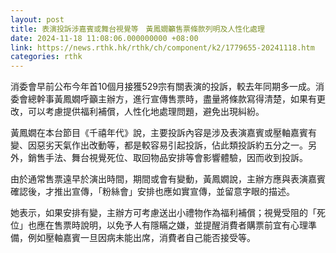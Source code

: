 ```yaml
---
layout: post
title: 表演投訴涉嘉賓或舞台視覺等　黃鳳嫺籲售票條款列明及人性化處理
date: 2024-11-18 11:08:06.000000000 +08:00
link: https://news.rthk.hk/rthk/ch/component/k2/1779655-20241118.htm
categories: rthk
---
```


消委會早前公布今年首10個月接獲529宗有關表演的投訴，較去年同期多一成。消委會總幹事黃鳳嫺呼籲主辦方，進行宣傳售票時，盡量將條款寫得清楚，如果有更改，可以考慮提供福利補償，人性化地處理問題，避免出現糾紛。

黃鳳嫺在本台節目《千禧年代》說，主要投訴內容是涉及表演嘉賓或壓軸嘉賓有變、因惡劣天氣作出改動等，都是較容易引起投訴，佔此類投訴約五分之一。另外，銷售手法、舞台視覺死位、取回物品安排等會影響體驗，因而收到投訴。

由於通常售票遠早於演出時間，期間或會有變動，黃鳳嫺說，主辦方應與表演嘉賓確認後，才推出宣傳，「粉絲會」安排也應如實宣傳，並留意字眼的描述。

她表示，如果安排有變，主辦方可考慮送出小禮物作為福利補償；視覺受阻的「死位」也應在售票時說明，以免予人有隱瞞之嫌，並提醒消費者購票前宜有心理準備，例如壓軸嘉賓一旦因病未能出席，消費者自己能否接受等。
